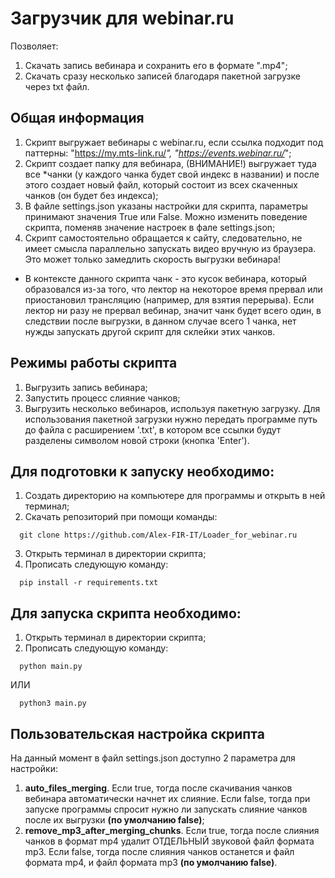 # Загрузчик для webinar.ru

Позволяет: 
1) Скачать запись вебинара и сохранить его в формате ".mp4";
2) Скачать сразу несколько записей благодаря пакетной загрузке через txt файл.

## Общая информация

1) Скрипт выгружает вебинары с webinar.ru, если ссылка подходит под паттерны: "https://my.mts-link.ru/*", "https://events.webinar.ru/*";
2) Скрипт создает папку для вебинара, (ВНИМАНИЕ!) выгружает туда все *чанки (у каждого чанка будет свой индекс в названии) и после этого создает новый файл, который состоит из всех скаченных чанков (он будет без индекса);
3) В файле settings.json указаны настройки для скрипта, параметры принимают значения True или False. Можно изменить поведение скрипта, поменяв значение настроек в фале settings.json;
4) Скрипт самостоятельно обращается к сайту, следовательно, не имеет смысла параллельно запускать видео вручную из браузера. Это может только замедлить скорость выгрузки вебинара!

* В контексте данного скрипта чанк - это кусок вебинара, который образовался из-за того, что лектор на некоторое время
прервал или приостановил трансляцию (например, для взятия перерыва). Если лектор ни разу не прервал вебинар, 
значит чанк будет всего один, в следствии после выгрузки, в данном случае всего 1 чанка, нет нужды запускать 
другой скрипт для склейки этих чанков.   

## Режимы работы скрипта
1) Выгрузить запись вебинара;
2) Запустить процесс слияние чанков;
3) Выгрузить несколько вебинаров, используя пакетную загрузку.
Для использования пакетной загрузки нужно передать программе путь до файла с расширением '.txt', 
в котором все ссылки будут разделены символом новой строки (кнопка 'Enter').


## Для подготовки к запуску необходимо:

1) Создать директорию на компьютере для программы и открыть в ней терминал;
2) Скачать репозиторий при помощи команды:

```commandline
  git clone https://github.com/Alex-FIR-IT/Loader_for_webinar.ru
```

3) Открыть терминал в директории скрипта;
4) Прописать следующую команду:

```commandline
  pip install -r requirements.txt
```

## Для запуска скрипта необходимо:

1) Открыть терминал в директории скрипта;
2) Прописать следующую команду:

```commandline
  python main.py
```
ИЛИ

```commandline
  python3 main.py
```

## Пользовательская настройка скрипта
На данный момент в файл settings.json доступно 2 параметра для настройки:

1) **auto_files_merging**. Если true, тогда после скачивания чанков вебинара автоматически начнет их слияние.
Если false, тогда при запуске программы спросит нужно ли запускать слияние чанков после их выгрузки **(по умолчанию false)**;
2) **remove_mp3_after_merging_chunks**. Если true, тогда после слияния чанков в формат mp4 удалит ОТДЕЛЬНЫЙ звуковой файл формата mp3.
Если false, тогда после слияния чанков останется и файл формата mp4, и файл формата mp3 **(по умолчанию false)**.